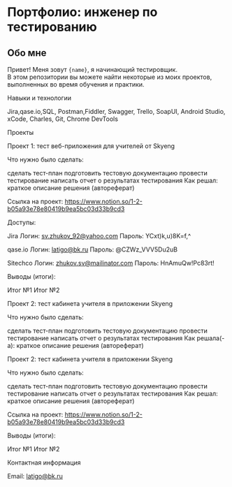 # Портфолио: инженер по тестированию

## Обо мне

Привет! Меня зовут ``{name}``, я начинающий тестировщик. <br>
В этом репозитории вы можете найти некоторые из моих проектов, выполненных во время обучения и практики.

Навыки и технологии

Jira,qase.io,SQL, Postman,Fiddler, Swagger, Trello,
SoapUI, Android Studio, xCode, Charles, Git, Chrome DevTools

Проекты

Проект 1: тест веб-приложения для учителей от Skyeng

Что нужно было сделать:

сделать тест-план
подготовить тестовую документацию
провести тестирование
написать отчет о результатах тестирования
Как решал: краткое описание решения (автореферат)

Ссылка на проект: https://www.notion.so/1-2-b05a93e78e80419b9ea5bc03d33b9cd3

Доступы: 

Jira
Логин: sv.zhukov_92@yahoo.com
Пароль:  YCxt)k,u)8K=f,^

qase.io
Логин: latigo@bk.ru
Пароль: @CZWz_VVV5Du2uB

Sitechco 
Логин: zhukov.sv@mailinator.com
Пароль: HnAmuQw!Pc83rt!

Выводы (итоги):

Итог №1
Итог №2

Проект 2: тест кабинета учителя в приложении Skyeng

Что нужно было сделать:

сделать тест-план
подготовить тестовую документацию
провести тестирование
написать отчет о результатах тестирования
Как решала(-а): краткое описание решения (автореферат)

Проект 2: тест кабинета учителя в приложении Skyeng

Что нужно было сделать:

сделать тест-план
подготовить тестовую документацию
провести тестирование
написать отчет о результатах тестирования
Как решал: краткое описание решения (автореферат)

Ссылка на проект: https://www.notion.so/1-2-b05a93e78e80419b9ea5bc03d33b9cd3

Выводы (итоги):

Итог №1
Итог №2

Контактная информация

Email: latigo@bk.ru
